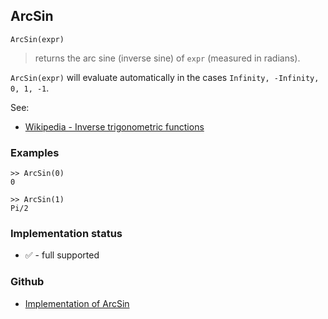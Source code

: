 ## ArcSin

```
ArcSin(expr)
```

> returns the arc sine (inverse sine) of `expr` (measured in radians).
 
`ArcSin(expr)` will evaluate automatically in the cases `Infinity, -Infinity, 0, 1, -1`.

See:
* [Wikipedia - Inverse trigonometric functions](https://en.wikipedia.org/wiki/Inverse_trigonometric_functions)

### Examples

```
>> ArcSin(0)
0
 
>> ArcSin(1)
Pi/2
```
  

### Implementation status

* &#x2705; - full supported

### Github

* [Implementation of ArcSin](https://github.com/axkr/symja_android_library/blob/master/symja_android_library/matheclipse-core/src/main/java/org/matheclipse/core/builtin/ExpTrigsFunctions.java#L776) 
